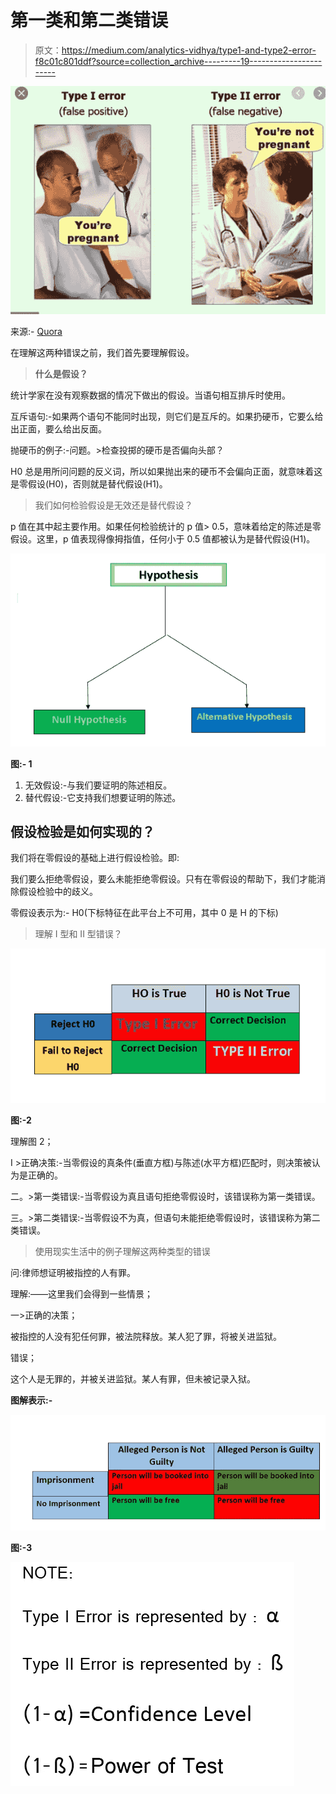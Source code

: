 # 第一类和第二类错误

> 原文：<https://medium.com/analytics-vidhya/type1-and-type2-error-f8c01c801ddf?source=collection_archive---------19----------------------->

![](img/930067112c63ab0903f8eae72f927c74.png)

来源:- [Quora](https://www.google.com/search?q=false+positive+and+true+negative+pregnent+lady+&tbm=isch&ved=2ahUKEwjLwc_HlaDqAhV52nMBHa9TBNAQ2-cCegQIABAA#imgrc=Osa9pSR-OQ2bEM)

在理解这两种错误之前，我们首先要理解假设。

> **什么是假设？**

统计学家在没有观察数据的情况下做出的假设。当语句相互排斥时使用。

互斥语句:-如果两个语句不能同时出现，则它们是互斥的。如果扔硬币，它要么给出正面，要么给出反面。

抛硬币的例子:-问题。>检查投掷的硬币是否偏向头部？

H0 总是用所问问题的反义词，所以如果抛出来的硬币不会偏向正面，就意味着这是零假设(H0)，否则就是替代假设(H1)。

> 我们如何检验假设是无效还是替代假设？

p 值在其中起主要作用。如果任何检验统计的 p 值> 0.5，意味着给定的陈述是零假设。这里，p 值表现得像拇指值，任何小于 0.5 值都被认为是替代假设(H1)。

![](img/93cb4370bd07248af1c913679afe4427.png)

**图:- 1**

1.  无效假设:-与我们要证明的陈述相反。
2.  替代假设:-它支持我们想要证明的陈述。

## 假设检验是如何实现的？

我们将在零假设的基础上进行假设检验。即:

我们要么拒绝零假设，要么未能拒绝零假设。只有在零假设的帮助下，我们才能消除假设检验中的歧义。

零假设表示为:- H0(下标特征在此平台上不可用，其中 0 是 H 的下标)

> 理解 I 型和 II 型错误？

![](img/a06f84f82c364248e00620be90822f9f.png)

**图:-2**

理解图 2；

I >正确决策:-当零假设的真条件(垂直方框)与陈述(水平方框)匹配时，则决策被认为是正确的。

二。>第一类错误:-当零假设为真且语句拒绝零假设时，该错误称为第一类错误。

三。>第二类错误:-当零假设不为真，但语句未能拒绝零假设时，该错误称为第二类错误。

> 使用现实生活中的例子理解这两种类型的错误

问:律师想证明被指控的人有罪。

理解:——这里我们会得到一些情景；

一>正确的决策；

被指控的人没有犯任何罪，被法院释放。某人犯了罪，将被关进监狱。

错误；

这个人是无罪的，并被关进监狱。某人有罪，但未被记录入狱。

**图解表示:-**

![](img/8fd3654a1ac634c41ec5fe85db55594f.png)

**图:-3**

![](img/e268dbcc8249975fa01606278307e78d.png)
